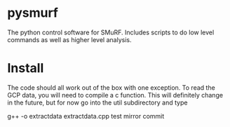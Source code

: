 # pysmurf
The python control software for SMuRF. Includes scripts to do low level commands as well as higher level analysis.

# Install
The code should all work out of the box with one exception. To read the GCP data, you will need to compile a c function. This will definitely change in the future, but for now go into the util subdirectory and type

g++ -o extractdata extractdata.cpp
test mirror commit